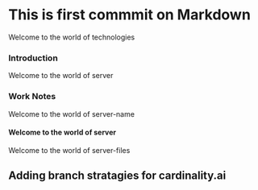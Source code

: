 # This is first commmit on Markdown

Welcome to the world of technologies 

### Introduction 

Welcome to the world of server

### Work Notes 

Welcome to the world of server-name 

#### Welcome to the world of server 

Welcome to the world of server-files 

## Adding branch stratagies for cardinality.ai